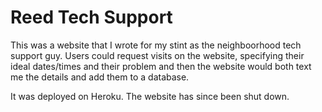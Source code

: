 # Reed Tech Support

This was a website that I wrote for my stint as the neighboorhood tech support guy.
Users could request visits on the website, specifying their ideal dates/times and their problem
and then the website would both text me the details and add them to a database.

It was deployed on Heroku.
The website has since been shut down.
 
